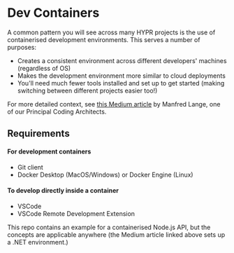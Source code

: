 # Dev Containers

A common pattern you will see across many HYPR projects is the use of containerised development environments. This serves a number of purposes:
- Creates a consistent environment across different developers' machines (regardless of OS)
- Makes the development environment more similar to cloud deployments
- You'll need much fewer tools installed and set up to get started (making switching between different projects easier too!)

For more detailed context, see [this Medium article](https://medium.com/swlh/building-a-dev-container-for-net-core-e43a2236504f) by Manfred Lange, one of our Principal Coding Architects.

## Requirements

#### For development containers
- Git client
- Docker Desktop (MacOS/Windows) or Docker Engine (Linux)

#### To develop directly inside a container
- VSCode
- VSCode Remote Development Extension 

This repo contains an example for a containerised Node.js API, but the concepts are applicable anywhere (the Medium article linked above sets up a .NET environment.)
